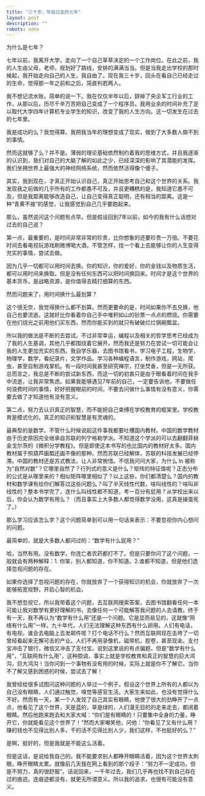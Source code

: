 ```yaml
---
title: "三十岁，写给过去的七年"
layout: post
description: ""
robots: none
---
```


为什么是七年？

七年以前，我离开大学，走向了一个自己草草决定的一个工作岗位。在此之前，我的人生由父母，老师，规划好了路线，安排的满满当当。但是当我走出学校的那时候起，我开始走向自己的人生，我自由了。现在我三十岁，回头在看自己已经走过的生命，觉得那一年之前和之后，简直判若两人。

我不想记流水账。简单的说一下。我在仅仅半年以后，辞掉了央企军工行业的工作，从那以后，历尽千辛万苦把自己变成了一个程序员。我用业余的时间补充了足以取代大学四年计算机专业学生的知识，改变了我的人生方向。这一切发生在过去的七年里。

我是成功的么？我觉得算。我把我当年的理想变成了现实，做到了大多数人做不到的事情。

然而这就够了么？并不是。薄弱的理论基础依然制约着我的思维方式，并且我逐渐的认识到，我们对自己的大脑了解的如此之少，已经深深的影响了其潜能的发挥。我们坐拥世界上最强大的神经网络系统，然而依然活得像个傻子。

其实，我到现在，才真正开始认识自己，真正开始思考自己和这个世界的关系。我发现我之前做的几乎所有的工作都愚不可及，并且更糟糕的是，我知道它愚不可及，但是我距离能够改造自己，让自己变得真正聪明，还有相当的距离。这是一种“青黄不接”的感觉，让我感觉到自己几乎要跑起来。


那么，虽然说问这个问题有点早。但是假设回到7年以前，如今的我有什么话想对过去的自己说？


第一点，最重要的，是时间非常非常的珍贵，比你想象的还要珍贵一万倍。不要花时间去看电视玩游戏刷微博喝大酒。不管怎样，找一个看上去能够让你的人生变得充实的事情，尝试去做。

因为几乎一切都可以用时间去换。你的知识，你的爱好，你的金钱以及物质生活，都可以用时间来换取。但是没有任何东西可以把时间换回来。时间才是这个世界的基本货币，是战略资源，是你值得去精打细算的东西。

然而问题来了，用时间换什么最划算？

这个很无奈，我觉得换什么都不划算。然而更要命的是，时间如果你不去兑换，他自己也要流逝。这就好比你看着你自己手中堆积如山的钞票一点点的燃烧。你需要在他们烧光之前用他们买东西，然而你能买到的就只有破破烂烂锅碗瓢盆。

所以我的做法是不断的去尝试。不过非常幸运，编程以及相关的哲学思考已经成为了我的人生基调，其他几乎都围绕着它展开。然而我还是努力在尝试一切可能会让我的人生更加充实的东西。我自学乐器，去图书馆看书，学习电子工程，生物学，物理学，数学，看纪录片，文学作品。学习各种编程语言，制作游戏，网站，爬虫，甚至自制游戏掌机。有一段时间我甚至研究禅宗，打坐焚香，但是一无所获。总而言之，我总是不断的尝试新东西，而这一切的初衷只是由于眼看着时间在我手中流逝，让我非常焦虑。如果我能够遇见7年前的自己，一定要告诉他，不要做任何浪费时间的事情，好好把握眼前的时间，不要去问做什么事情有没有意义，你需要去做了才知道他有没有意义。


第二点，努力去认识真正的智慧，而不能把自己束缚在学校教育的框架里。学校教育是模式化的，真正的知识和智慧是有灵魂的。

最典型的是数学。不管什么时候说起这件事我都要吐槽国内教材。中国的数学教材由于历史原因完全继承自苏联的列宁格勒学派。不知道这个学派的可以去翻翻菲赫金戈尔茨的《微积分学教程》。但是即使这本书写的也比国内的教材好太多。国内教材属于照葫芦画瓢还画不像的那种。然而苏联已经解体，苏联的科技发展已经停滞。中国的教材还是苏式教法，让人非常惋惜。不信我问问大家，为什么 ln 被称为“自然对数”？它哪里自然了？行列式的意义是什么？矩阵的特征值呢？正态分布的公式是从哪里来的？相似矩阵哪里相似了？以上这些，你们都清楚么？国内的教材和数学课有给你们解答过这些问题么？叫了半天线性代数，啥叫线性的？啥叫非线性的？整本书学完了，连什么叫线性都不知道，考一百分有屁用？从学校出来以后，你会认为数学有用么？（而且事实上大多数人都觉得数学没用，这真是操蛋死了。）

那么学习应该怎么学？这个问题简单到可以用一句话来表示：不要忽视你内心想问的问题。

最简单的，就是大多数人都问过的：“数学有什么屁用？”

哈，当然有用。没有数学，你连亡者农药都打不了。但是只要你问了这个问题，一般就会有两种解释：1. 你笨，别人都知道，你不知道。2.谁都不知道，但是他们选择忽视问题的存在。

如果你选择了忽视问题的存在，你就放弃了一个获得知识的机会，你就放弃了一次能够拓宽视野，开启心智的机会。

我不想忽视它，所以我带着这个问题，去互联网搜索答案，去图书馆翻看任何一本可能让我对数学有更好理解的书，去像任何一个可能解答我问题的人去请教。终于有一天，我不再认为“数学有什么用”还是一个问题。它是显而易见的，这就像“网络有什么用”一样。九十年代，人们无法理解这种东西有什么卵用。人们有电话，有电视，谁会去电脑上去发邮件呢？打个电话不行么？然而互联网现在击垮了一切曾经看起来无懈可击的产业。人们不再用录像机，磁带机，胶卷，甚至现金。支付宝冲击了银行，微信又冲击了支付宝。说到这里说的有点偏题，但是“数学有什么用”，“互联网有什么用”，这种腔调，事实上就是学校教育和真正的智慧的巨大鸿沟，巨大鸿沟！当你问到一个事物有没有用的时候，实际上就是你不了解它。当你不了解又感到困惑的时候，尝试去了解！

我曾经给很多试图问这种问题的人举过一个例子。假设这个世界上所有的人都以为自己没有眼睛，人们通过触觉，嗅觉等感官生活。大家生来如此，也没有觉得什么不好。然而有一天，某一个人发现了自己其实有眼睛，他使了很大的劲睁开了一点点，他看见了这个世界，天是蓝的，草是绿的，人们漫无目的的走来走去，都闭着眼睛。然后他跑来跑去和大家大喊：“你们是有眼睛的！只要集中全身的力量，睁开它，你就能看见这个世界了！”然而大家嘲笑他，问他：“你看见了又有什么用？赚的钱也不见得比别人多，干的活不见得比别人少，我们这样，不也挺好的么？”

是啊，挺好的，但是我就是不能这么活着。

但是这话，是说给我自己的。我不能要求别人都睁开眼睛活着，因为这个世界太刺眼，睁开眼睛太累。就像前几天我在网上看到的那个段子：“努力不一定成功，但是不努力，真的很舒服”。话说回来，一千年过去，我们几乎再也找不到自己存在过的痕迹。连痕迹都没有，就更无所谓意义。所以我的追求，也很有可能没有意义。